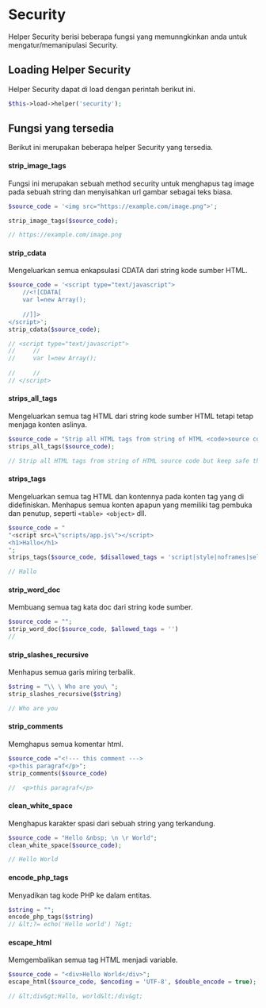 # Security

Helper Security berisi beberapa fungsi yang memunngkinkan anda untuk mengatur/memanipulasi Security.

## Loading Helper Security

Helper Security dapat di load dengan perintah berikut ini.

```php
$this->load->helper('security');
```


## Fungsi yang tersedia

Berikut ini merupakan beberapa helper Security yang tersedia.


#### strip_image_tags

Fungsi ini merupakan sebuah method security untuk menghapus tag image pada sebuah string dan menyisahkan url gambar sebagai teks biasa.

```php
$source_code = '<img src="https://example.com/image.png">';

strip_image_tags($source_code);

// https://example.com/image.png

```

#### strip_cdata

Mengeluarkan semua enkapsulasi CDATA dari string kode sumber HTML.

```php
$source_code = '<script type="text/javascript">
    //<![CDATA[
    var l=new Array();
    
    //]]>
</script>';
strip_cdata($source_code);

// <script type="text/javascript">
//     //
//     var l=new Array();
    
//     //
// </script> 
```


#### strips_all_tags

Mengeluarkan semua tag HTML dari string kode sumber HTML tetapi tetap menjaga konten aslinya.

```php
$source_code = "Strip all HTML tags from string of HTML <code>source code</code> but keep safe the <strong>original</strong> content.</p>";
strips_all_tags($source_code);

// Strip all HTML tags from string of HTML source code but keep safe the original content.

```

#### strips_tags

Mengeluarkan semua tag HTML dan kontennya pada konten tag yang di didefiniskan. Menhapus semua konten apapun yang memiliki tag pembuka dan penutup, seperti `<table> <object>` dll.

```php
$source_code = "
"<script src=\"scripts/app.js\"></script>
<h1>Hallo</h1>
";
strips_tags($source_code, $disallowed_tags = 'script|style|noframes|select|option', $allowed_tags = '');

// Hallo 
```

#### strip_word_doc

Membuang semua tag kata doc dari string kode sumber.

```php
$source_code = "";
strip_word_doc($source_code, $allowed_tags = '')
// 
```

#### strip_slashes_recursive

Menhapus semua garis miring terbalik.

```php
$string = "\\ \ Who are you\ ";
strip_slashes_recursive($string)

// Who are you 
```


#### strip_comments

Memghapus semua komentar html.

```php
$source_code ="<!--- this comment --->
<p>this paragraf</p>";
strip_comments($source_code)

//  <p>this paragraf</p>
```

#### clean_white_space

Menghapus karakter spasi dari sebuah string yang terkandung.

```php
$source_code = "Hello &nbsp; \n \r World";
clean_white_space($source_code);

// Hello World
```

#### encode_php_tags

Menyadikan tag kode PHP ke dalam entitas.

```php
$string = "";
encode_php_tags($string)
// &lt;?= echo('Hello world') ?&gt;
```

#### escape_html

Memgembalikan semua tag HTML menjadi variable.

```php
$source_code = "<div>Hello World</div>";
escape_html($source_code, $encoding = 'UTF-8', $double_encode = true);

// &lt;div&gt;Hallo, world&lt;/div&gt; 
```
